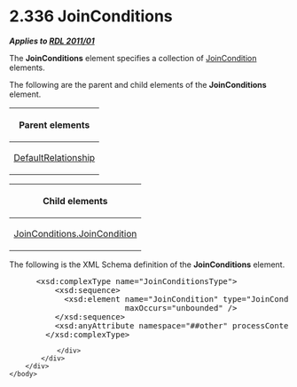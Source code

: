 <html dir="LTR" xmlns:mshelp="http://msdn.microsoft.com/mshelp" xmlns:ddue="http://ddue.schemas.microsoft.com/authoring/2003/5" xmlns:xlink="http://www.w3.org/1999/xlink" xmlns:tool="http://www.microsoft.com/tooltip">
    <head>
        <meta http-equiv="Content-Type" content="text/html; CHARSET=utf-8"></meta>
        <meta name="save" content="history"></meta>
        <title>2.336 JoinConditions</title>
        <xml>
            <mshelp:toctitle title="2.336 JoinConditions"></mshelp:toctitle>
            <mshelp:rltitle title="[MS-RDL]: JoinConditions"></mshelp:rltitle>
            <mshelp:keyword index="A" term="985d44f9-7f65-41d1-942a-7f9028ec4575"></mshelp:keyword>
            <mshelp:attr name="DCSext.ContentType" value="open specification"></mshelp:attr>
            <mshelp:attr name="AssetID" value="985d44f9-7f65-41d1-942a-7f9028ec4575"></mshelp:attr>
            <mshelp:attr name="TopicType" value="kbRef"></mshelp:attr>
            <mshelp:attr name="DCSext.Title" value="[MS-RDL]: JoinConditions" />
        </xml>
    </head>
    <body>
        <div id="header">
            <h1 class="heading">2.336 JoinConditions</h1>
        </div>
        <div id="mainSection">
            <div id="mainBody">
                <div id="allHistory" class="saveHistory"></div>
                <div id="sectionSection0" class="section" name="collapseableSection">
                    

<p><b><i>Applies to </i></b><a href="bf2bab1a-b608-4bcc-b718-1cc1baa9579c.html"><b><i>RDL 2011/01</i></b></a></p>

<p>The <b>JoinConditions</b> element specifies a collection of <a href="64091774-c185-49ed-821c-9e720b2ee019.html">JoinCondition</a> elements.</p>

<p>The following are the parent and child elements of the <b>JoinConditions</b>
element.</p>

<table>
 <thead>
  <tr>
   <th>
   <p>Parent elements</p>
   </th>
  </tr>
 </thead>
 <tr>
  <td>
  <p><a href="9fa528f6-2956-4f90-98c8-831aeb45aa26.html">DefaultRelationship</a></p>
  </td>
 </tr>
</table>

<p> </p>

<table>
 <thead>
  <tr>
   <th>
   <p>Child elements</p>
   </th>
  </tr>
 </thead>
 <tr>
  <td>
  <p><a href="1ad6c40c-0c47-4815-8a7d-3f6c644dbcae.html">JoinConditions.JoinCondition</a></p>
  </td>
 </tr>
</table>

<p>The following is the XML Schema definition of the <b>JoinConditions</b>
element.</p>

<dl>
<dd>
<div><pre> &lt;xsd:complexType name=&quot;JoinConditionsType&quot;&gt;
     &lt;xsd:sequence&gt;
       &lt;xsd:element name=&quot;JoinCondition&quot; type=&quot;JoinConditionType&quot; minOccurs=&quot;1&quot; 
                    maxOccurs=&quot;unbounded&quot; /&gt;
     &lt;/xsd:sequence&gt;
     &lt;xsd:anyAttribute namespace=&quot;##other&quot; processContents=&quot;lax&quot; /&gt;
   &lt;/xsd:complexType&gt;
</pre></div>
</dd></dl>


                </div>
            </div>
        </div>
    </body>
</html>